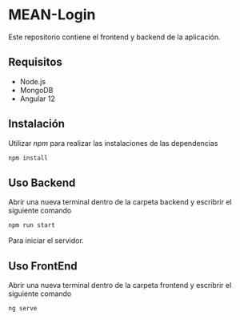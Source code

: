 # MEAN-Login

Este repositorio contiene el frontend y backend de la aplicación.

## Requisitos 
* Node.js
* MongoDB
* Angular 12

## Instalación

Utilizar _npm_ para realizar las instalaciones de las dependencias

```bash
npm install
```
## Uso Backend
Abrir una nueva terminal dentro de la carpeta backend y escribrir el siguiente comando
```bash
npm run start
```
Para iniciar el servidor.

## Uso FrontEnd

Abrir una nueva terminal dentro de la carpeta frontend y escribrir el siguiente comando
```bash
ng serve
```


